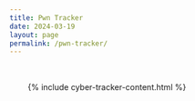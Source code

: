 ```yaml
---
title: Pwn Tracker
date: 2024-03-19
layout: page
permalink: /pwn-tracker/
---
```


<div class="pwn-tracker-page">
  {% include cyber-tracker-content.html %}
</div>

<style>
.pwn-tracker-page {
  max-width: 1200px;
  margin: 0 auto;
  padding: 2rem;
}

.pwn-tracker-page .tracker-container {
  background: #f8f9fa;
  border-radius: 15px;
  box-shadow: 0 4px 6px rgba(0, 0, 0, 0.1);
  padding: 2rem;
  margin-bottom: 2rem;
}

.pwn-tracker-page .stats-grid {
  display: grid;
  grid-template-columns: repeat(auto-fit, minmax(250px, 1fr));
  gap: 2rem;
  margin-bottom: 2rem;
}

.pwn-tracker-page .stat-card {
  padding: 2rem;
  border-radius: 12px;
  text-align: center;
  box-shadow: 0 4px 6px rgba(0, 0, 0, 0.1);
  transition: all 0.3s ease;
}

.pwn-tracker-page .stat-card:hover {
  transform: translateY(-5px);
  box-shadow: 0 6px 12px rgba(0, 0, 0, 0.15);
}

.pwn-tracker-page .stat-card img {
  height: 50px;
  margin-bottom: 1rem;
  transition: transform 0.3s ease;
}

.pwn-tracker-page .stat-card:hover img {
  transform: scale(1.1);
}

.pwn-tracker-page .stat-label {
  font-size: 1.1rem;
  margin-bottom: 1rem;
  color: #2c3e50;
}

.pwn-tracker-page .stat-number {
  font-size: 2.5rem;
  font-weight: bold;
  color: #2c3e50;
  text-shadow: 2px 2px 4px rgba(0, 0, 0, 0.1);
}

.pwn-tracker-page .motivation-card {
  background: white;
  padding: 2rem;
  border-radius: 12px;
  text-align: center;
  box-shadow: 0 4px 6px rgba(0, 0, 0, 0.1);
  margin-top: 2rem;
}

.pwn-tracker-page .motivation-label {
  font-size: 1.2rem;
  color: #2c3e50;
  margin-bottom: 1rem;
}

.pwn-tracker-page .motivation-quote {
  font-size: 1.1rem;
  line-height: 1.6;
  color: #34495e;
  font-style: italic;
}

@media (max-width: 768px) {
  .pwn-tracker-page {
    padding: 1rem;
  }
  
  .pwn-tracker-page .tracker-container {
    padding: 1rem;
  }
  
  .pwn-tracker-page .stats-grid {
    grid-template-columns: 1fr;
  }
  
  .pwn-tracker-page .stat-card {
    padding: 1.5rem;
  }
}
</style>

<script>
// Motivational quotes
const quotes = [
  "The only truly secure system is one that is powered off, cast in a block of concrete and sealed in a lead-lined room with armed guards.",
  "Security is not a product, but a process.",
  "The best way to predict the future is to implement it yourself.",
  "In cybersecurity, the only constant is change.",
  "The more you know, the more you realize you don't know.",
  "Every system is hackable. The question is: how much time and resources will it take?",
  "The best defense is a good offense.",
  "Security is a journey, not a destination."
];

// Animate number counting with easing
function animateValue(element, start, end, duration) {
  let startTimestamp = null;
  const easeOutQuart = x => 1 - Math.pow(1 - x, 4);
  
  const step = (timestamp) => {
    if (!startTimestamp) startTimestamp = timestamp;
    const progress = Math.min((timestamp - startTimestamp) / duration, 1);
    const easedProgress = easeOutQuart(progress);
    const value = Math.floor(easedProgress * (end - start) + start);
    element.textContent = value;
    if (progress < 1) {
      window.requestAnimationFrame(step);
    }
  };
  window.requestAnimationFrame(step);
}

// Initialize the tracker
document.addEventListener('DOMContentLoaded', () => {
  // Set random quote with fade effect
  const quoteElement = document.getElementById('motivation-text');
  if (quoteElement) {
    quoteElement.style.opacity = '0';
    const randomQuote = quotes[Math.floor(Math.random() * quotes.length)];
    quoteElement.textContent = randomQuote;
    setTimeout(() => {
      quoteElement.style.transition = 'opacity 1s ease-in-out';
      quoteElement.style.opacity = '1';
    }, 500);
  }

  // Initialize counters with staggered animation
  const htbCount = document.getElementById('htb-count');
  const thmCount = document.getElementById('thm-count');
  const vulnhubCount = document.getElementById('vulnhub-count');
  
  if (htbCount && thmCount && vulnhubCount) {
    const htbValue = parseInt(htbCount.dataset.value) || 0;
    const thmValue = parseInt(thmCount.dataset.value) || 0;
    const vulnhubValue = parseInt(vulnhubCount.dataset.value) || 0;

    // Stagger the animations
    setTimeout(() => animateValue(htbCount, 0, htbValue, 2000), 0);
    setTimeout(() => animateValue(thmCount, 0, thmValue, 2000), 300);
    setTimeout(() => animateValue(vulnhubCount, 0, vulnhubValue, 2000), 600);
  }
});
</script> 